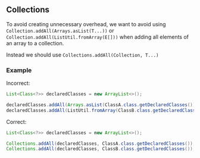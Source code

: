 ## Collections

To avoid creating unnecessary overhead, we want to avoid using
```Collection.addAll(Arrays.asList(T...))``` or
```Collection.addAll(ListUtil.fromArray(E[]))``` when adding all
elements of an array to a collection.

Instead we should use ```Collections.addAll(Collection, T...)```

### Example

Incorrect:

```java
List<Class<?>> declaredClasses = new ArrayList<>();

declaredClasses.addAll(Arrays.asList(ClassA.class.getDeclaredClasses()));
declaredClasses.addAll(ListUtil.fromArray(ClassB.class.getDeclaredClasses()));
```

Correct:

```java
List<Class<?>> declaredClasses = new ArrayList<>();

Collections.addAll(declaredClasses, ClassA.class.getDeclaredClasses());
Collections.addAll(declaredClasses, ClassB.class.getDeclaredClasses());
```